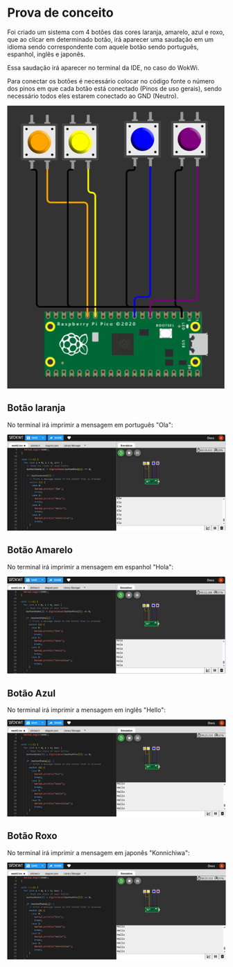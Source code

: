 # Prova de conceito

Foi criado um sistema com 4 botões das cores laranja, amarelo, azul e roxo, que ao clicar em determinado botão, irá aparecer uma saudação em um idioma sendo correspondente com aquele botão sendo português, espanhol, inglês e japonês.

Essa saudação irá aparecer no terminal da IDE, no caso do WokWi.

Para conectar os botões é necessário colocar no código fonte o número dos pinos em que cada botão está conectado (Pinos de uso gerais), sendo necessário todos eles estarem conectado ao GND (Neutro).

![Circuito](img/simulador-5.png)


## Botão laranja

No terminal irá imprimir a mensagem em português "Ola":

![Clicando no botão laranja e aparecendo mensagem ola no wokwi](img/simulador-1.png)

## Botão Amarelo

No terminal irá imprimir a mensagem em espanhol "Hola":

![Clicando no botão laranja e aparecendo mensagem hola no wokwi](img/simulador-2.png)

## Botão Azul

No terminal irá imprimir a mensagem em inglês "Hello":

![Clicando no botão laranja e aparecendo mensagem hello no wokwi](img/simulador-3.png)

## Botão Roxo

No terminal irá imprimir a mensagem em japonês "Konnichiwa":

![Clicando no botão laranja e aparecendo mensagem konnichiwa no wokwi](img/simulador-3.png)
